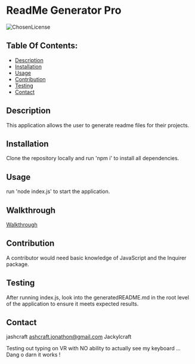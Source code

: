 # ReadMe Generator Pro

![ChosenLicense](https://img.shields.io/badge/license-WTFPL-blue.svg)

## Table Of Contents: 
  * [Description](#description)
  * [Installation](#installation)
  * [Usage](#usage)
  * [Contribution](#contribution)
  * [Testing](#testing)
  * [Contact](#contact)

## Description
This application allows the user to generate readme files for their projects.

## Installation 
Clone the repository locally and run 'npm i' to install all dependencies.

## Usage
run 'node index.js' to start the application.

## Walkthrough 
[Walkthrough](https://drive.google.com/file/d/17A2vXN1t5y7GBpV-ykS_JEmpXeh1_eGh/view?usp=sharing)

## Contribution
A contributor would need basic knowledge of JavaScript and the Inquirer package.

## Testing
After running index.js, look into the generatedREADME.md in the root level of the application to ensure it meets expected results.

## Contact 
jashcraft
ashcraft.jonathon@gmail.com
Jackylcraft

Testing out typing on VR with NO ability to actually see my keyboard ... 
Dang o darn it works ! 


